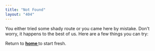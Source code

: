 ```yaml
---
title: "Not Found"
layout: "404"
---
```


You either tried some shady route or you came here by mistake.
Don't worry, it happens to the best of us. Here are a few things you can try:

Return to **[home ](https://naatininja.com)** to start fresh.
